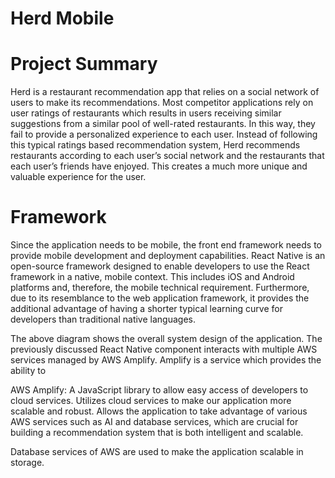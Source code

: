 # Herd Mobile

# Project Summary
Herd is a restaurant recommendation app that relies on a social network of users to make its recommendations. Most competitor applications rely on user ratings of restaurants which results in users receiving similar suggestions from a similar pool of well-rated restaurants. In this way, they fail to provide a personalized experience to each user. Instead of following this typical ratings based recommendation system, Herd recommends restaurants according to each user’s social network and the restaurants that each user’s friends have enjoyed. This creates a much more unique and valuable experience for the user.

# Framework
Since the application needs to be mobile, the front end framework needs to provide mobile development and deployment capabilities. React Native is an open-source framework designed to enable developers to use the React framework in a native, mobile context. This includes iOS and Android platforms and, therefore, the mobile technical requirement. Furthermore, due to its resemblance to the web application framework, it provides the additional advantage of having a shorter typical learning curve for developers than traditional native languages. 

The above diagram shows the overall system design of the application. The previously discussed React Native component interacts with multiple AWS services managed by AWS Amplify. Amplify is a service which provides the ability to 


AWS Amplify: A JavaScript library to allow easy access of developers to cloud services. Utilizes cloud services to make our application more scalable and robust. Allows the application to take advantage of various AWS services such as AI and database services, which are crucial for building a recommendation system that is both intelligent and scalable.

Database services of AWS are used to make the application scalable in storage.


